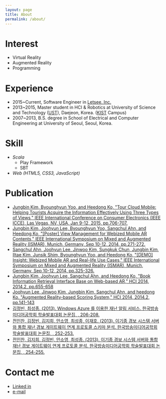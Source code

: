 ```yaml
---
layout: page
title: About
permalink: /about/
---
```


# Interest
- Virtual Reality
- Augmented Reality
- Programming

# Experience
- 2015~Current, Software Engineer in [Letsee, Inc.](https://www.letsee.io/)
- 2013~2015, Master student in HCI & Robotics at University of Science and Technology ([UST](https://www.ust.ac.kr/)), Daejeon, Korea. 
([KIST](https://www.kist.re.kr/kist_web/main/) Campus)
- 2007~2013, B.S. degree in School of Electrical and Computer Engineering at University of Seoul, Seoul, Korea.

# Skill
- *Scala* 
    + Play Framework
    + SBT
- *Web (HTML5, CSS3, JavaScript)*

# Publication
- [Jungbin Kim, Byounghyun Yoo, and Heedong Ko, "Tour Cloud Mobile: Helping Tourists Acquire the Information Effectively Using Three Types of Views," IEEE International Conference on Consumer Electronics (IEEE ICCE), Las Vegas, NV, USA, Jan 9-12, 2015, pp.706-707.](https://doi.org/10.1109/ICCE.2015.7066573)
- [Jungbin Kim, Joohyun Lee, Byounghyun Yoo, Sangchul Ahn, and Heedong Ko, "[Poster] View Management for Webized Mobile AR Contents," IEEE International Symposium on Mixed and Augmented Reality (ISMAR), Munich, Germany, Sep 10-12, 2014, pp.271-272.](http://dx.doi.org/10.1109/ISMAR.2014.6948445)
- [Sangchul Ahn, Joohyun Lee, Jinwoo Kim, Sungkuk Chun, Jungbin Kim, Iltae Kim, Junsik Shim, Byounghyun Yoo, and Heedong Ko, "[DEMO] Insight: Webized Mobile AR and Real-life Use Cases," IEEE International Symposium on Mixed and Augmented Reality (ISMAR), Munich, Germany, Sep 10-12, 2014, pp.325-326.](http://dx.doi.org/10.1109/ISMAR.2014.6948471)
- [Jungbin Kim, Joohyun Lee, Sangchul Ahn, and Heedong Ko, "Book Information Retrieval Interface Base on Web-based AR," HCI 2014, 2014.2, pp.655-658](http://pubs.kist.re.kr/handle/201004/47135)
- [Joohyun Lee, Jinwoo Kim, Jungbin Kim, Sangchul Ahn, and heedong Ko, "Augmented Reality-based Scoring System," HCI 2014, 2014.2, pp.141-143](http://pubs.kist.re.kr/handle/201004/47136)
- [김정빈, 최성종. (2013). Windows Azure 를 이용한 재난 알림 서비스. 한국방송미디어공학회 학술발표대회 논문집, , 206-208.](http://www.dbpia.co.kr/Journal/ArticleDetail/NODE02256265)
- [전인찬, 김정빈, 김지희, 안소영, 최성종, 이재호. (2013). 이기종 경보 시스템 서버와 통합 재난 경보 게이트웨이 연계 프로토콜 스키마 분석. 한국방송미디어공학회 학술발표대회 논문집, , 252-253.](http://www.dbpia.co.kr/Journal/ArticleDetail/NODE02256286)
- [전인찬, 김지희, 김정빈, 안소영, 최성종. (2013). 이기종 경보 시스템 서버와 통합 재난 경보 게이트웨이 연계 프로토콜 분석. 한국방송미디어공학회 학술발표대회 논문집, , 254-255.](http://www.dbpia.co.kr/Journal/ArticleDetail/NODE02256287)

# Contact me
- [Linked in](https://www.linkedin.com/in/jungbin-kim-165300a3?trk=hp-identity-name)
- [e-mail](mailto:mail@jungbin.kim?subject=Hello)